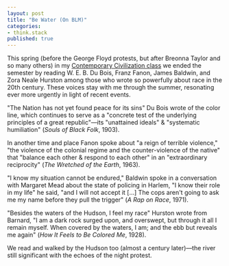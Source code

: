 ```yaml
---
layout: post
title: "Be Water (On BLM)"
categories:
- think.stack
published: true
---
```


This spring (before the George Floyd protests, but after Breonna Taylor and so many others) in
my [Contemporary Civilization class][1] we ended the semester by reading W. E. B. Du Bois,
Franz Fanon, James Baldwin, and Zora Neale Hurston among those who wrote so powerfully about
race in the 20th century. These voices stay with me through the summer, resonating ever more
urgently in light of recent events.

"The Nation has not yet found peace for its sins" Du Bois wrote of the color line, which
continues to serve as a "concrete test of the underlying principles of a great republic"—its
"unattained ideals" & "systematic humiliation" (*Souls of Black Folk*, 1903).

In another time and place Fanon spoke about "a reign of terrible violence," "the violence of the
colonial regime and the counter-violence of the native" that "balance each other & respond to
each other" in an "extraordinary reciprocity" (*The Wretched of the Earth*, 1963).

"I know my situation cannot be endured," Baldwin spoke in a conversation with Margaret
Mead about the state of policing in Harlem, "I know their role in my life" he said, "and I will
not accept it [...] The cops aren't going to ask me my name before they pull the trigger" (*A Rap
on Race*, 1971).

"Besides the waters of the Hudson, I feel my race" Hurston wrote from Barnard, "I am a dark
rock surged upon, and overswept, but through it all I remain myself.  When covered by the
waters, I am; and the ebb but reveals me again" (*How It Feels to Be Colored Me*, 1928).

We read and walked by the Hudson too (almost a century later)—the river still significant
with the echoes of the night protest.


[1]: https://github.com/denten-courses/con-civ/tree/master/2020-spring
